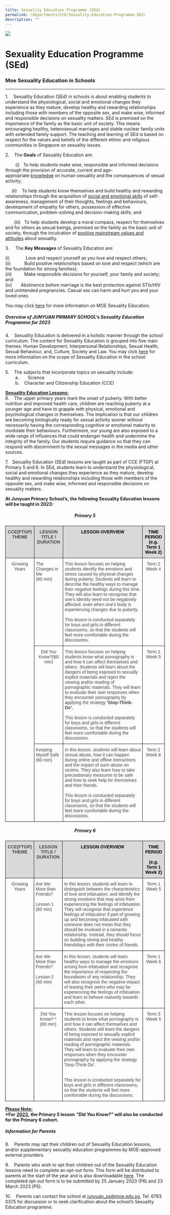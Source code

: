 ```yaml
---
title: Sexuality Education Programme (SEd)
permalink: /departments/CCE/Sexuality-Education-Programme-SEd/
description: ""
---
```

![](/images/banner.gif)

Sexuality Education Programme (SEd)
===================================

### Moe Sexuality Education in Schools
----------------------------------

1.&nbsp;&nbsp; &nbsp;Sexuality Education (SEd) in schools is about enabling students to understand the physiological, social and emotional changes they experience as they mature, develop healthy and rewarding relationships including those with members of the opposite sex, and make wise, informed and responsible decisions on sexuality matters. SEd is premised on the importance of the family as the basic unit of society. This means encouraging healthy, heterosexual marriages and stable nuclear family units with extended family support. The teaching and learning of SEd is based on respect for the values and beliefs of the different ethnic and religious communities in Singapore on sexuality issues.

2.&nbsp;&nbsp; &nbsp;The&nbsp;<b>Goals</b>&nbsp;of Sexuality Education are:

&nbsp; &nbsp;&nbsp;&nbsp;&nbsp; &nbsp;(i)&nbsp; &nbsp;To help students make wise, responsible and informed decisions through the provision of accurate, current and age-appropriate&nbsp;<u>knowledge</u>&nbsp;on human sexuality and the consequences of sexual activity;&nbsp;

&nbsp;&nbsp; &nbsp;    (ii)&nbsp; &nbsp;        To help students know themselves and build healthy and rewarding relationships through the acquisition of&nbsp;<u>social and emotional&nbsp;skills</u>&nbsp;of self-awareness, management of their thoughts, feelings and behaviours, development of empathy for others, possession of effective communication, problem-solving and decision-making skills; and&nbsp;

&nbsp;&nbsp; &nbsp;&nbsp;&nbsp;&nbsp;(iii)&nbsp;&nbsp;&nbsp;To help students develop a moral compass, respect for themselves and for others as sexual beings, premised on the family as the basic unit of society, through the inculcation of&nbsp;<u>positive mainstream values and attitudes</u>&nbsp;about sexuality.
			 
			 
3.&nbsp; &nbsp; &nbsp;The&nbsp;<b>Key Messages</b>&nbsp;of Sexuality Education are:

(i)&nbsp;&nbsp;&nbsp;&nbsp;&nbsp;&nbsp;&nbsp;&nbsp;&nbsp;&nbsp;&nbsp;&nbsp;&nbsp;Love and respect yourself as you love and respect others; <br>
(ii)&nbsp;&nbsp;&nbsp;&nbsp;&nbsp;&nbsp;&nbsp;&nbsp;&nbsp;&nbsp;&nbsp;Build positive relationships based on love and respect (which are the foundation for strong families); <br>
(iii)&nbsp;&nbsp;&nbsp;&nbsp;&nbsp;&nbsp;&nbsp;&nbsp;&nbsp;&nbsp;Make responsible decisions for yourself, your family and society; and <br>
(iv)&nbsp;&nbsp;&nbsp;&nbsp;&nbsp;&nbsp;&nbsp;Abstinence before marriage is the best protection against STIs/HIV and unintended pregnancies. Casual sex can harm and hurt you and your loved ones.

  

You may&nbsp;click&nbsp;[here](https://go.gov.sg/moe-sexuality-education)&nbsp;for more information on MOE Sexuality Education.


##### **Overview of&nbsp;JUNYUAN PRIMARY SCHOOL’s&nbsp;Sexuality Education Programme for 2023**

  

4.&nbsp;&nbsp; &nbsp;Sexuality Education is delivered in a holistic manner through the school curriculum.&nbsp;The content for Sexuality Education is grouped into five main themes: Human Development, Interpersonal Relationships, Sexual Health, Sexual Behaviour, and, Culture, Society and Law. You may click&nbsp;[here](https://go.gov.sg/moe-sexuality-education-scope)&nbsp;for more information on the scope of Sexuality Education in the school curriculum.

  

5.&nbsp;&nbsp; &nbsp;The subjects that incorporate topics on sexuality include: <br>
&nbsp;&nbsp; &nbsp;&nbsp;&nbsp; &nbsp;a.&nbsp;&nbsp;&nbsp;&nbsp;&nbsp;&nbsp;&nbsp;Science <br>
&nbsp;&nbsp; &nbsp;&nbsp;&nbsp; &nbsp;b.&nbsp; &nbsp;&nbsp;Character and Citizenship Education (CCE)
				
				
<u><b>Sexuality Education Lessons:</b></u> <br>
6.&nbsp; &nbsp; The upper primary years mark the onset of puberty. With better nutrition and improved health care, children are reaching puberty at a younger age and have to grapple with physical, emotional and psychological changes in themselves. The implication is that our children are becoming biologically ready for sexual activity sooner without necessarily having the corresponding cognitive or emotional maturity to modulate their behaviours. Furthermore, our young are also exposed to a wide range of influences that could endanger health and undermine the integrity of the family. Our students require guidance so that they can respond with discernment to the sexual messages in the media and other sources.

  

7.&nbsp; &nbsp;Sexuality Education (SEd) lessons are taught as part of CCE (FTGP) at Primary 5 and 6. In SEd, students learn to understand the physiological, social and emotional changes they experience as they mature, develop healthy and rewarding relationships including those with members of the opposite sex, and make wise, informed and responsible decisions on sexuality matters.&nbsp;

<b>At Junyuan Primary School’s, the following Sexuality Education lessons will be taught in&nbsp;2023:</b>



##### <center> **Primary 5** </center>



<style type="text/css">
.tg  {border-collapse:collapse;border-spacing:0;}
.tg td{border-color:black;border-style:solid;border-width:1px;font-family:Arial, sans-serif;font-size:14px;
  overflow:hidden;padding:10px 5px;word-break:normal;}
.tg th{border-color:black;border-style:solid;border-width:1px;font-family:Arial, sans-serif;font-size:14px;
  font-weight:normal;overflow:hidden;padding:10px 5px;word-break:normal;}
.tg .tg-reen{background-color:#D9D9D9;color:#454545;font-weight:bold;text-align:center;vertical-align:top}
.tg .tg-umoi{color:#454545;text-align:center;vertical-align:top}
.tg .tg-que8{color:#454545;text-align:left;vertical-align:top}
</style>
<table class="tg">
<thead>
  <tr>
    <th class="tg-reen">CCE(FTGP) THEME</th>
    <th class="tg-reen">LESSON TITLE / DURATION</th>
    <th class="tg-reen"><span style="color:black">LESSON OVERVIEW</span><br></th>
    <th class="tg-reen"><span style="color:black">TIME PERIOD</span><br><span style="color:black">(e.g. Term 1 Week 2)</span></th>
  </tr>
</thead>
<tbody>
  <tr>
    <td class="tg-umoi" rowspan="3"><span style="font-weight:normal">Growing Years</span></td>
    <td class="tg-que8">The Changes in Me<br>(60 min)</td>
    <td class="tg-que8">This lesson focuses on helping students identify the emotions and stress caused by physical changes during puberty. Students will learn to describe the healthy ways to manage their negative feelings during this time. They will also learn to recognise that one's identity need not be negatively affected, even when one's body is experiencing changes due to puberty. <br><br>This lesson is conducted separately for boys and girls in different classrooms, so that the students will feel more comfortable during the discussions. </td>
    <td class="tg-umoi">Term 2 Week 4</td>
  </tr>
  <tr>
    <td class="tg-umoi">Did You Know?(60 min)</td>
    <td class="tg-que8">This lesson focuses on helping students know what pornography is and how it can affect themselves and others. Students will learn about the dangers of being exposed to sexually explicit materials and reject the viewing and/or reading of pornographic materials. They will learn to evaluate their own responses when they encounter pornography by applying the strategy <span style="font-weight:bold">'Stop-Think-Do'.</span><br><br>This lesson is conducted separately for boys and girls in different classrooms, so that the students will feel more comfortable during the discussions.</td>
    <td class="tg-umoi">Term 2 Week 5</td>
  </tr>
  <tr>
    <td class="tg-que8"><span style="font-weight:normal">Keeping Myself Safe</span><br>(60 min)</td>
    <td class="tg-que8">In this lesson, students will learn about sexual abuse, how it can happen during online and offline interactions and the impact of such abuse on victims. They also learn how to take precautionary measures to be safe and how to seek help for themselves and their friends.<br><br>This lesson is conducted separately for boys and girls in different classrooms, so that the students will feel more comfortable during the discussions. </td>
    <td class="tg-umoi">Term 2 Week 6</td>
  </tr>
</tbody>
</table>



##### <center> **Primary 6** </center>


<style type="text/css">
.tg  {border-collapse:collapse;border-spacing:0;}
.tg td{border-color:black;border-style:solid;border-width:1px;font-family:Arial, sans-serif;font-size:14px;
  overflow:hidden;padding:10px 5px;word-break:normal;}
.tg th{border-color:black;border-style:solid;border-width:1px;font-family:Arial, sans-serif;font-size:14px;
  font-weight:normal;overflow:hidden;padding:10px 5px;word-break:normal;}
.tg .tg-reen{background-color:#D9D9D9;color:#454545;font-weight:bold;text-align:center;vertical-align:top}
.tg .tg-umoi{color:#454545;text-align:center;vertical-align:top}
.tg .tg-que8{color:#454545;text-align:left;vertical-align:top}
</style>
<table class="tg">
<thead>
  <tr>
    <th class="tg-reen">CCE(FTGP) THEME</th>
    <th class="tg-reen">LESSON TITLE / DURATION</th>
    <th class="tg-reen"><span style="color:black">LESSON OVERVIEW</span></th>
    <th class="tg-reen"><span style="color:black">TIME PERIOD</span><br><br><span style="color:black">(e.g. Term 1 Week 2)</span></th>
  </tr>
</thead>
<tbody>
  <tr>
    <td class="tg-umoi" rowspan="3">Growing Years</td>
    <td class="tg-que8">Are We More than Friends?<br><br>Lesson 1<br>(60 min)</td>
    <td class="tg-que8">In this lesson, students will learn to distinguish between the characteristics of love and infatuation, and identify the strong emotions that may arise from experiencing the feelings of infatuation. They will recognise that experience feelings of infatuation if part of growing up and becoming infatuated with someone does not mean that they should be involved in a romantic relationship. Instead, they should focus on building strong and healthy friendships with their circles of friends.</td>
    <td class="tg-umoi"><span style="font-weight:normal">Term 1 Week 5</span></td>
  </tr>
  <tr>
    <td class="tg-que8">Are We More than Friends?<br><br>Lesson 2<br>(60 min)</td>
    <td class="tg-que8">In this lesson, students will learn healthy ways to manage the emotions arising from infatuation and recognise the importance of respecting the boundaries of any relationship. They will also recognise the negative impact of teasing their peers who may be experiencing the feelings of infatuation and learn to behave maturely towards each other.</td>
    <td class="tg-umoi"><span style="font-weight:normal">Term 1 Week 6</span></td>
  </tr>
  <tr>
    <td class="tg-umoi">Did You Know? *<br>(60 min)</td>
    <td class="tg-que8">This lesson focuses on helping students to know what pornography is and how it can affect themselves and others. Students will learn the dangers of being exposed to sexually explicit materials and reject the viewing and/or reading of pornographic materials. They will learn to evaluate their own responses when they encounter pronography by applying the strategy 'Stop-Think-Do'.<br><br><br>This lesson is conducted separately for boys and girls in different classrooms, so that the students will feel more comfortable during the discussions.</td>
    <td class="tg-umoi"><span style="font-weight:normal">Term 3 Week 5</span></td>
  </tr>
</tbody>
</table>



<u><b>Please Note:</b></u> <br>
<b>*For</b>&nbsp;<u><b>2023,</b></u> <b>the Primary 5 lesson</b> <i><b>"Did You Know?"</b></i> <b>will also be conducted for the Primary 6 cohort.</b>



##### **Information for Parents**

8.&nbsp;&nbsp; &nbsp;Parents may opt their children out of Sexuality Education lessons, and/or supplementary sexuality education programmes by MOE-approved external providers.

  

9.&nbsp;&nbsp; &nbsp;Parents who wish to opt their children out of the Sexuality Education lessons need to complete an opt-out form. This form will be distributed to parents at the start of the year and is also downloadable&nbsp;[here](/files/2023%20SEd%20Annex%20A.pdf).&nbsp;The completed opt-out form is to be submitted by 25 January 2023 (P6) and 23 March 2023 (P5).

  

10.&nbsp;&nbsp; &nbsp;Parents can contact the school at&nbsp;[junyuan\_ps@moe.edu.sg](mailto:junyuan_ps@moe.edu.sg), Tel: 6783 0375&nbsp;for discussion or to seek clarification about the school’s Sexuality Education programme.